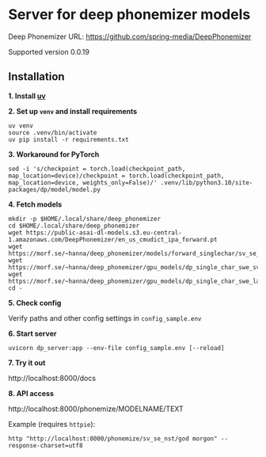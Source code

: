 # Server for deep phonemizer models

Deep Phonemizer URL: https://github.com/spring-media/DeepPhonemizer

Supported version 0.0.19

## Installation

**1. Install [uv](https://docs.astral.sh/uv/getting-started/installation)**

**2. Set up `venv` and install requirements**

```
uv venv 
source .venv/bin/activate
uv pip install -r requirements.txt
```

**3. Workaround for PyTorch**

```
sed -i 's/checkpoint = torch.load(checkpoint_path, map_location=device)/checkpoint = torch.load(checkpoint_path, map_location=device, weights_only=False)/' .venv/lib/python3.10/site-packages/dp/model/model.py
```


**4. Fetch models**

```
mkdir -p $HOME/.local/share/deep_phonemizer
cd $HOME/.local/share/deep_phonemizer
wget https://public-asai-dl-models.s3.eu-central-1.amazonaws.com/DeepPhonemizer/en_us_cmudict_ipa_forward.pt
wget https://morf.se/~hanna/deep_phonemizer/models/forward_singlechar/sv_se_best_model_20250331_forward_singlechar.pt
wget https://morf.se/~hanna/deep_phonemizer/gpu_models/dp_single_char_swe_sv.pt
wget https://morf.se/~hanna/deep_phonemizer/gpu_models/dp_single_char_swe_langs.pt
cd -
```

**5. Check config**

Verify paths and other config settings in `config_sample.env`

**6. Start server** 

`uvicorn dp_server:app --env-file config_sample.env [--reload]`



**7. Try it out** 

http://localhost:8000/docs


**8. API access** 

http://localhost:8000/phonemize/MODELNAME/TEXT

Example (requires `httpie`):
```
http "http://localhost:8000/phonemize/sv_se_nst/god morgon" --response-charset=utf8
```
